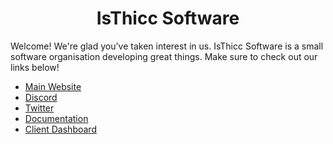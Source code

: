 <h1 align="center">IsThicc Software</h1>

Welcome! We're glad you've taken interest in us. IsThicc Software is a small software organisation developing great things. Make sure to check out our links below!

- [Main Website](https://isthicc.xyz/)
- [Discord](https://discord.isthicc.xyz/)
- [Twitter](https://twitter.com/IsThiccOfficial)
- [Documentation](https://docs.isthicc.dev/)
- [Client Dashboard](https://isthicc.dev/login)
